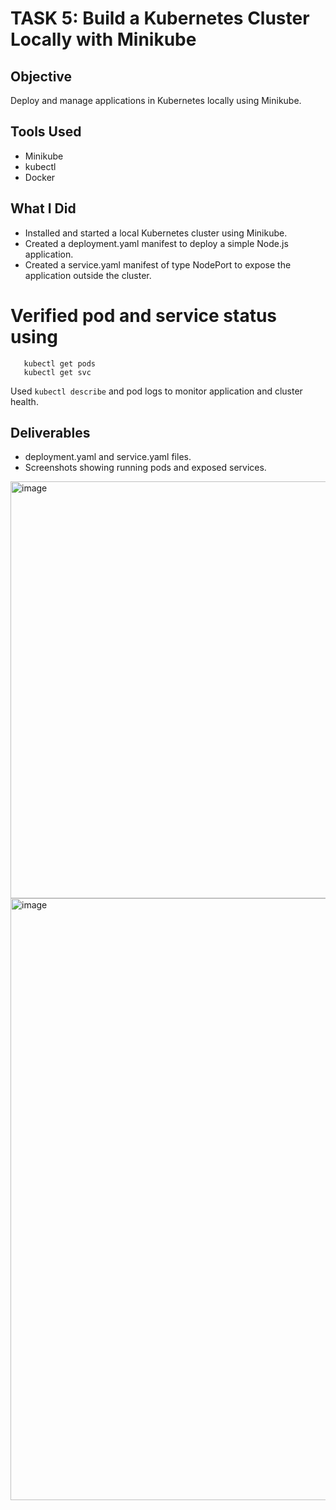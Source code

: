 # TASK 5: Build a Kubernetes Cluster Locally with Minikube

## Objective  
Deploy and manage applications in Kubernetes locally using Minikube.

## Tools Used  
- Minikube  
- kubectl  
- Docker  

## What I Did  

- Installed and started a local Kubernetes cluster using Minikube.  
- Created a deployment.yaml manifest to deploy a simple Node.js application.  
- Created a service.yaml manifest of type NodePort to expose the application outside the cluster.  

 # Verified pod and service status using

       kubectl get pods
       kubectl get svc  

 Used `kubectl describe` and pod logs to monitor application and cluster health.  
 
## Deliverables  
- deployment.yaml and service.yaml files.  
- Screenshots showing running pods and exposed services.  
<img width="1424" height="667" alt="image" src="https://github.com/user-attachments/assets/d85e66ad-5b40-4e50-bd26-2e7771721c48" />

<img width="1920" height="963" alt="image" src="https://github.com/user-attachments/assets/4817d0d9-05b8-46c4-8cba-b29eb34ecea1" />



